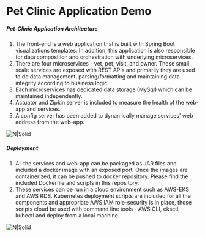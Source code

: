 # Pet Clinic Application Demo

##### Pet-Clinic Application Architecture
1. The front-end is a web application that is built with Spring Boot visualizations templates. In addition, this application is also responsible for data composition and orchestration with underlying microservices.
2. There are four microservices - vet, pet, visit, and owner. These small scale services are exposed with REST APIs and primarily they are used to do data management, parsing/formatting and maintaining data integrity according to business logic.
3. Each microservices has dedicated data storage (MySql) which can be maintained independently.
4. Actuator and Zipkin server is included to measure the health of the web-app and services.
5. A config server has been added to dynamically manage services' web address from the web-app.

![N|Solid](https://github.com/rmajumder/springb-demo/tree/master/images/PetClinic-Architecture.png?raw=true)

##### Deployment
1. All the services and web-app can be packaged as JAR files and included a docker image with an exposed port. Once the images are containerized, it can be pushed to docker repository. Please find the included Dockerfile and scripts in this repository.
2. These services can be run in a cloud environment such as AWS-EKS and AWS RDS. Kubernetes deployment scripts are included for all the components and appropriate AWS IAM role-security is in place, those scripts cloud be used with command line tools - AWS CLI, eksctl, kubectl and deploy from a local machine.

![N|Solid](https://github.com/rmajumder/springb-demo/tree/master/images/deployment-pipeline.png?raw=true)
 

